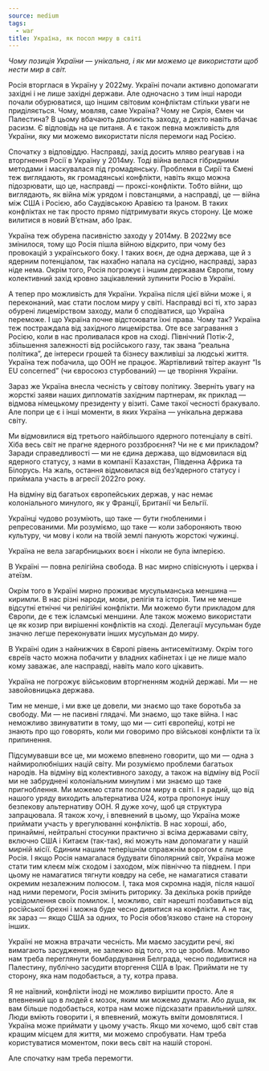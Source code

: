 ```yaml
---
source: medium
tags:
  - war
title: Україна, як посол миру в світі
---
```


_Чому позиція України — унікальна, і як ми можемо це використати щоб нести мир в світ._

Росія вторглася в Україну у 2022му.
Україні почали активно допомагати західні і не лише західні держави.
Але одночасно з тим інші народи почали обурюватися, що іншим світовим конфліктам стільки уваги не приділяється.
Чому, мовляв, саме Україна?
Чому не Сирія, Ємен чи Палестина?
В цьому вбачають дволикість заходу, а дехто навіть вбачає расизм.
Є відповідь на це питаня.
А є також певна можливість для України, яку ми можемо використати після перемоги над Росією.

Спочатку з відповіддю.
Насправді, захід досить мляво реагував і на вторгнення Росії в Україну у 2014му.
Тоді війна велася гібридними методами і маскувалася під громадянську.
Проблеми в Сирії та Ємені теж виглядають, як громадянські конфлікти, навіть якщо можна підозрювати, що це, насправді — проксі-конфлікти.
Тобто війни, що виглядають, як війна між урядом і повстанцями, а насправді, це — війна між США і Росією, або Саудівською Аравією та Іраном.
В таких конфліктах не так просто прямо підтримувати якусь сторону.
Це може вилитися в новий В’єтнам, або Ірак.

Україна теж обурена пасивністю заходу у 2014му.
В 2022му все змінилося, тому що Росія пішла війною відкрито, при чому без провокацій з українського боку.
І таких воєн, де одна держава, ще й з ядерним потенціалом, так нахабно напала на сусідню, насправді, зараз ніде нема.
Окрім того, Росія погрожує і іншим державам Європи, тому колективний захід кровно зацікавлений зупинити Росію в Україні.

А тепер про можливість для України.
Україна після цієї війни може і, я переконаний, має стати послом миру у світі.
Насправді всі ті, хто зараз обурені лицемірством заходу, мали б сподіватися, що Україна переможе.
І що Україна почне відстоювати їхні права.
Чому так?
Україна теж постраждала від західного лицемірства.
Оте все загравання з Росією, коли в нас проливалася кров на сході.
Північний Потік-2, збільшення залежності від російського газу, так звана “реальна політика”, де інтереси грошей та бізнесу важливіші за людські життя.
Україна теж побачила, що ООН не працює.
Жартівливий твітер акаунт “Is EU concerned” (чи євросоюз стурбований) — це творіння України.

Зараз же Україна внесла чесність у світову політику.
Зверніть увагу на жорсткі заяви наших дипломатів західним партнерам, як приклад — відмова німецькому президенту у візиті.
Саме такої чесності бракувало.
Але попри це є і інші моменти, в яких Україна — унікальна держава світу.

Ми відмовилися від третього найбільшого ядерного потенціалу в світі.
Хіба весь світ не прагне ядерного роззброєння?
Чи не є ми прикладом?
Заради справедливості — ми не єдина держава, що відмовилася від ядерного статусу, з нами в компанії Казахстан, Південна Африка та Білорусь.
На жаль, остання відмовилася від без’ядерного статусу і приймала участь в агресії 2022го року.

На відміну від багатьох європейських держав, у нас немає колоніального минулого, як у Франції, Британії чи Бельгії.

Українці чудово розуміють, що таке — бути гнобленими і репресованими.
Ми розуміємо, що таке — коли забороняють твою культуру, чи мову і коли на твоїй землі панують жорстокі чужинці.

Україна не вела загарбницьких воєн і ніколи не була імперією.

В Україні — повна релігійна свобода.
В нас мирно співіснують і церква і атеїзм.

Окрім того в Україні мирно проживає мусульманська меншина — киримли.
В нас різні народи, мови, релігія та історія.
Тим не менше відсутні етнічні чи релігійні конфлікти.
Ми можемо бути прикладом для Європи, де є теж ісламські меншини.
Але також можемо використати це як козир при вирішенні конфліктів на сході.
Делегації мусульман буде значно легше переконувати інших мусульман до миру.

В Україні один з найнижчих в Європі рівень антисемітизму.
Окрім того євреїв часто можна побачити у владних кабінетах і це не лише мало кому заважає, але насправді, навіть мало кого цікавить.

Україна не погрожує військовим вторгненням жодній державі.
Ми — не завойовницька держава.

Тим не менше, і ми вже це довели, ми знаємо що таке боротьба за свободу.
Ми — не пасивні глядачі.
Ми знаємо, що таке війна.
І нас неможливо звинуватити в тому, що ми — ситі європейці, котрі не знають про що говорять, коли ми говоримо про військові конфлікти та їх припинення.

Підсумувавши все це, ми можемо впевнено говорити, що ми — одна з наймиролюбніших націй світу.
Ми розуміємо проблеми багатьох народів.
На відміну від колективного заходу, а також на відміну від Росії ми не забруднені колоніальним минулим і ми знаємо що таке пригноблення.
Ми можемо стати послом миру в світі.
І я радий, що від нашого уряду виходить альтернатива U24, котра пропонує іншу безпекову альтернативу ООН.
Я дуже хочу, щоб ця структура запрацювала.
Я також хочу, і впевнений в цьому, що Україна може приймати участь у врегулюванні конфліктів.
В нас хороші, або, принаймні, нейтральні стосунки практично зі всіма державами світу, включно США і Китаєм (так-так), які можуть нам допомагати у нашій мирній місії.
Єдиним нашим теперішнім справжнім ворогом є лише Росія.
І якщо Росія намагалася будувати біполярний світ, Україна може стати тим клеєм між сходом і заходом, між північчю та півднем.
І при цьому не намагатися тягнути ковдру на себе, не намагатися ставати окремим незалежним полюсом.
І, така моя скромна надія, після нашої над ними перемоги, Росія змінить риторику.
За декілька років прийде усвідомлення своїх помилок.
І, можливо, світ нарешті позбавиться від російської брехні і можна буде чесно дивитися на конфлікти.
А не так, як зараз — якщо США за одних, то Росія обов’язково стане на сторону інших.

Україні не можна втрачати чесність.
Ми маємо засудити речі, які вимагають засудження, не залежно від того, хто це зробив.
Можливо нам треба переглянути бомбардування Белграда, чесно подивитися на Палестину, публічно засудити вторгення США в Ірак.
Приймати не ту сторону, яка нам подобається, а ту, котра права.

Я не наївний, конфлікти іноді не можливо вирішити просто.
Але я впевнений що в людей є мозок, яким ми можемо думати.
Або душа, як вам більше подобається, котра нам може підсказати правильний шлях.
Люди вміють говорити і, я впевнений, можуть вміти домовлятися.
І Україна може приймати у цьому участь.
Якщо ми хочемо, щоб світ став кращим місцем для життя, ми можемо спробувати.
Нам треба користуватися моментом, поки весь світ на нашій стороні.

Але спочатку нам треба перемогти.


